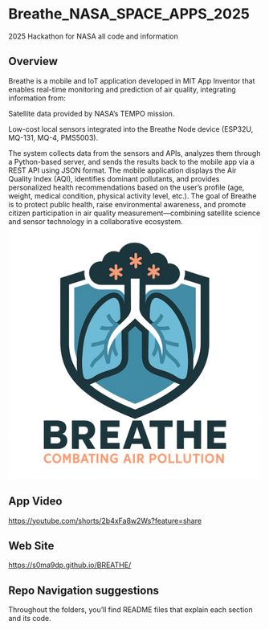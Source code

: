 # Breathe_NASA_SPACE_APPS_2025
2025 Hackathon for NASA all code and information
## Overview
Breathe is a mobile and IoT application developed in MIT App Inventor that enables real-time monitoring and prediction of air quality, integrating information from:

Satellite data provided by NASA’s TEMPO mission.

Low-cost local sensors integrated into the Breathe Node device (ESP32U, MQ-131, MQ-4, PMS5003).

The system collects data from the sensors and APIs, analyzes them through a Python-based server, and sends the results back to the mobile app via a REST API using JSON format.
The mobile application displays the Air Quality Index (AQI), identifies dominant pollutants, and provides personalized health recommendations based on the user’s profile (age, weight, medical condition, physical activity level, etc.).
The goal of Breathe is to protect public health, raise environmental awareness, and promote citizen participation in air quality measurement—combining satellite science and sensor technology in a collaborative ecosystem.
![Logo](BreatheLogo.png)

## App Video 
https://youtube.com/shorts/2b4xFa8w2Ws?feature=share

## Web Site
https://s0ma9dp.github.io/BREATHE/

## Repo Navigation suggestions
Throughout the folders, you’ll find README files that explain each section and its code.
